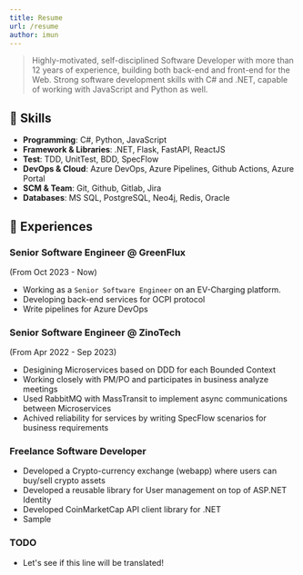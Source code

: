 ```yaml
---
title: Resume
url: /resume
author: imun
---
```


>Highly-motivated, self-disciplined Software Developer
with more than 12 years of experience, building both back-end and front-end for the Web. Strong software development skills with C# and .NET, capable of working with JavaScript and Python as well.

## 🧩 Skills
- **Programming**: C#, Python, JavaScript
- **Framework & Libraries**: .NET, Flask, FastAPI, ReactJS
- **Test**: TDD, UnitTest, BDD, SpecFlow
- **DevOps & Cloud**: Azure DevOps, Azure Pipelines, Github Actions, Azure Portal
- **SCM & Team**: Git, Github, Gitlab, Jira
- **Databases**: MS SQL, PostgreSQL, Neo4j, Redis, Oracle

## 💼 Experiences
### Senior Software Engineer @ GreenFlux
(From Oct 2023 - Now)
- Working as a `Senior Software Engineer` on an EV-Charging platform.
- Developing back-end services for OCPI protocol
- Write pipelines for Azure DevOps

### Senior Software Engineer @ ZinoTech
(From Apr 2022 - Sep 2023)
- Desigining Microservices based on DDD for each Bounded Context
- Working closely with PM/PO and participates in business analyze meetings
- Used RabbitMQ with MassTransit to implement async communications between Microservices
- Achived reliability for services by writing SpecFlow scenarios for business requirements

### Freelance Software Developer
- Developed a Crypto-currency exchange (webapp) where users can buy/sell crypto assets
- Developed a reusable library for User management on top of ASP.NET Identity
- Developed CoinMarketCap API client library for .NET
- Sample

### TODO
- Let's see if this line will be translated!







